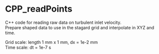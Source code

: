 # CPP_readPoints

C++ code for reading raw data on turbulent inlet velocity.  
Prepare shaped data to use in the stagard grid and interpolate in XYZ and time.  
  
Grid scale: length 1 mm x 1 mm, dx = 1e-2 mm  
Time scale: dt = 1e-7 s  